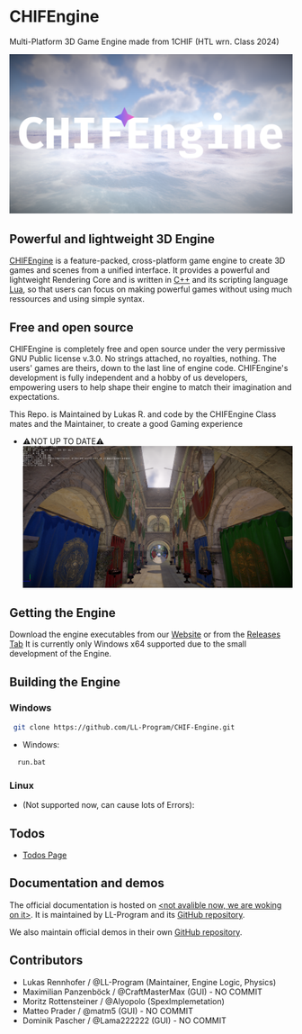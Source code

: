 
# CHIFEngine
Multi-Platform 3D Game Engine made from 1CHIF (HTL wrn. Class 2024)

<p align="center">
  <a href="https://chifengine.netlify.app/">
    <img src="https://github.com/LL-Program/CHIF-Engine/blob/main/GitPage/CHIFEngineLogoMain.png?raw=true" width="1080" alt="CHIFEngine logo">
  </a>
</p>

## Powerful and lightweight 3D Engine

[CHIFEngine](https://github.com/LL-Program/CHIF-Engine) is a feature-packed, cross-platform game engine to create 3D games and scenes from a unified interface. It provides a powerful and lightweight Rendering Core and is written in [C++](https://cplusplus.com/) and its scripting language [Lua](https://www.lua.org/), so that users can focus on making powerful games without using much ressources and using simple syntax.

## Free and open source

CHIFEngine is completely free and open source under the very permissive GNU Public license v.3.0. No strings attached, no royalties, nothing. The users' games are theirs, down to the last line of engine code. CHIFEngine's development is fully independent and a hobby of us developers, empowering users to help shape their engine to match their imagination and expectations.

This Repo. is Maintained by Lukas R. and code by the CHIFEngine Class mates and the Maintainer, to create a good Gaming experience
- ⚠️NOT UP TO DATE⚠️
![App Screenshot1](https://github.com/LL-Program/CHIF-Engine/blob/main/GitPage/Screenshots/Screenshot%202024-10-30%20172322.png?raw=true)

## Getting the Engine

Download the engine executables from our [Website](https://github.com/LL-Program/CHIF-Engine) or from the [Releases Tab](https://github.com/LL-Program/CHIF-Engine/releases)
It is currently only Windows x64 supported due to the small development of the Engine.

## Building the Engine

### Windows

 ```bash
  git clone https://github.com/LL-Program/CHIF-Engine.git
```

- Windows:
```bash
  run.bat
```
### Linux

- (Not supported now, can cause lots of Errors):

## Todos

 - [Todos Page](Ressources/Pages/Todo.md)

## Documentation and demos

The official documentation is hosted on [<not avalible now, we are woking on it>]().
It is maintained by LL-Program and its [GitHub repository](https://github.com/LL-Program/CHIF-Engine/).

We also maintain official demos in their own [GitHub repository](https://github.com/LL-Program/CHIF-Engine/tree/main/Demos/).

## Contributors

 - Lukas Rennhofer / @LL-Program (Maintainer, Engine Logic, Physics)
 - Maximilian Panzenböck / @CraftMasterMax (GUI) - NO COMMIT
 - Moritz Rottensteiner / @Alyopolo (SpexImplemetation)
 - Matteo Prader / @matm5 (GUI) - NO COMMIT
 - Dominik Pascher / @Lama222222 (GUI) - NO COMMIT
